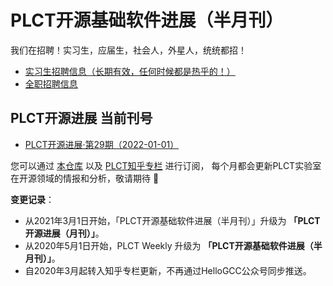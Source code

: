 # PLCT开源基础软件进展（半月刊）

我们在招聘！实习生，应届生，社会人，外星人，统统都招！

- [实习生招聘信息（长期有效，任何时候都是热乎的！）](https://github.com/plctlab/weloveinterns/blob/master/open-internships.md)
- [全职招聘信息](Jobs.md)

## PLCT开源进展 当前刊号

- [PLCT开源进展·第29期（2022-01-01）](2022/2022-01-01.md)

您可以通过 [本仓库](https://github.com/plctlab/plct-weekly)
以及 [PLCT知乎专栏](https://zhuanlan.zhihu.com/plct-lab) 进行订阅，
每个月都会更新PLCT实验室在开源领域的情报和分析，敬请期待 🎉

**变更记录**：

- 从2021年3月1日开始，「PLCT开源基础软件进展（半月刊）」升级为 **「PLCT开源进展（月刊）」**。
- 从2020年5月1日开始，PLCT Weekly 升级为 **「PLCT开源基础软件进展（半月刊）」**。
- 自2020年3月起转入知乎专栏更新，不再通过HelloGCC公众号同步推送。
